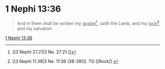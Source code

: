 # 1 Nephi 13:36

> And in them shall be written my <u>gospel</u>[^a], saith the Lamb, and my <u>rock</u>[^b] and my salvation.

[1 Nephi 13:36](https://www.churchofjesuschrist.org/study/scriptures/bofm/1-ne/13?lang=eng&id=p36#p36)


[^a]: [[3 Nephi 27.21|3 Ne. 27:21.]]
[^b]: [[3 Nephi 11.39|3 Ne. 11:39 (38-39)]]. TG [[Rock]].

